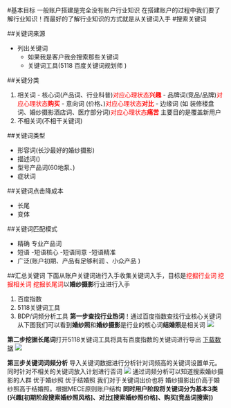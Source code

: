 #基本目标
一般账户搭建是完全没有账户行业知识 在搭建账户的过程中我们要了解行业知识！而最好的了解行业知识的方式就是从关键词入手
#搜索关键词

##关键词来源
- 列出关键词
    - 如果我是客户我会搜索那些关键词
    - 关键词工具(5118 百度关键词规划师 )
    
##关键分类
1.    相关词
    - 核心词(产品词、行业科普)<font color=red>对应心理状态**兴趣**</font>
    - 品牌词(竞品/品牌)<font color=red>对应心理状态**购买**</font>
    - 意向词 (价格、)<font color=red>对应心理状态**对比**</font>
    - 边缘词 (如 装修楼盘词、婚纱摄影酒店词、医疗部分词)<font color=red>对应心理状态**痛苦**</font> 主要目的是覆盖新用户
2.  不相关词(不相干关键词)

##关键词类型
- 形容词(长沙最好的婚纱摄影)
- 描述词()
- 型号产品词(60地泵、)
- 症状词


##关键词点击降成本
- 长尾
- 变体

##关键词匹配模式
- 精确 专业产品词 
- 短语
    -短语核心
    -短语同意
    -短语精准
- 广泛(账户初期、产品有足够利润 、小众产品 )    


##汇总关键词
下面从账户关键词进行入手收集关键词入手，目标是<font color=red>挖掘行业词 挖掘相关词 挖掘长尾词</font>以**婚纱摄影**行业进行入手

1. 百度指数
2. 5118关键词工具
3. BDP/词频分析工具
**第一步查找行业热词**！通过百度指数查找行业核心关键词从下图我们可以看到**婚纱照**和**婚纱摄影**是行业的核心词**结婚照**是相关词
![](http://p0ab03b4b.bkt.clouddn.com/17-12-6/97981078.jpg)

**第二步挖掘长尾词**打开5118关键词工具将具有百度指数的关键词进行导出 [下载数据](https://pan.baidu.com/s/1bo7WvZD)
![](http://p0ab03b4b.bkt.clouddn.com/17-12-6/73639298.jpg) 


**第三步关键词词频分析**
导入关键词数据进行分析针对词频高的关键词设置单元。同时针对不相关的关键词放入计划进行否词
![](http://p0ab03b4b.bkt.clouddn.com/17-12-6/25646117.jpg)
通过词频分析可以知道搜索婚纱摄影的人群 优于婚纱照 优于结婚照 我们对于关键词出价也将 婚纱摄影出价高于婚纱照高于结婚照。根据MECE原则账户结构 **同时用户阶段将关键词分为基本3类(兴趣[初期阶段搜索婚纱照风格]、对比[搜索婚纱照价格]、购买[竞品词搜索])** 